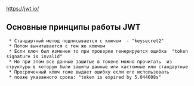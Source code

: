  https://jwt.io/
 ## Основные принципы работы JWT  
     * Стандартный метод подписывается с ключом  - "keysecret2"
     * Потом вычитывается с тем же ключом 
     * Если ключ был изменен то при проверке генерируется ощибка  "token signature is invalid"
     * Но при этом все данные зашитые в токене можно прочитать  из структуры в которую были зашиты данные или кастомные или стандартные
     * Просроченный ключ тоже выдает ошибку если его использовать
     * позже указанного срока: "token is expired by 5.044608s"
